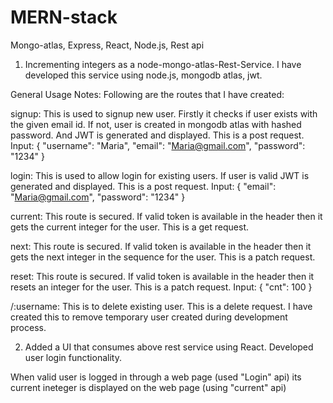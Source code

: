 # MERN-stack
Mongo-atlas, Express, React, Node.js, Rest api

1) Incrementing integers as a node-mongo-atlas-Rest-Service. I have developed this service using node.js, mongodb atlas, jwt. 

General Usage Notes: Following are the routes that I have created:

signup: This is used to signup new user. Firstly it checks if user exists with the given email id. If not, user is created in mongodb atlas with hashed password. And JWT is generated and displayed. This is a post request. Input: { "username": "Maria", "email": "Maria@gmail.com", "password": "1234" }

login: This is used to allow login for existing users. If user is valid JWT is generated and displayed. This is a post request. Input: { "email": "Maria@gmail.com", "password": "1234" }

current: This route is secured. If valid token is available in the header then it gets the current integer for the user. This is a get request.

next: This route is secured. If valid token is available in the header then it gets the next integer in the sequence for the user. This is a patch request.

reset: This route is secured. If valid token is available in the header then it resets an integer for the user. This is a patch request.
Input: { "cnt": 100 }

/:username: This is to delete existing user. This is a delete request. I have created this to remove temporary user created during development process.

2) Added a UI that consumes above rest service using React. Developed user login functionality.

When valid user is logged in through a web page (used "Login" api) its current ineteger is displayed on the web page (using "current" api)

